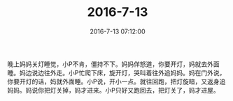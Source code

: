 ﻿---
title: "2016-7-13"
date: 2016-7-13 07:12:00
tags: 文字
categories: 爸爸
---
晚上妈妈关灯睡觉，小P不肯，僵持不下。妈妈佯怒道，你要开灯，妈就去外面睡。妈边说边往外走。小P忙爬下床，旋开灯，哭叫着往外追妈妈。妈在门外说，你要开灯的话，妈就外面睡。小P说，开小一点。就往回跑，把灯旋暗，又返身追妈妈。妈说你把灯关掉，妈才进来。小P只好又跑回去，把灯关了，妈才进屋。